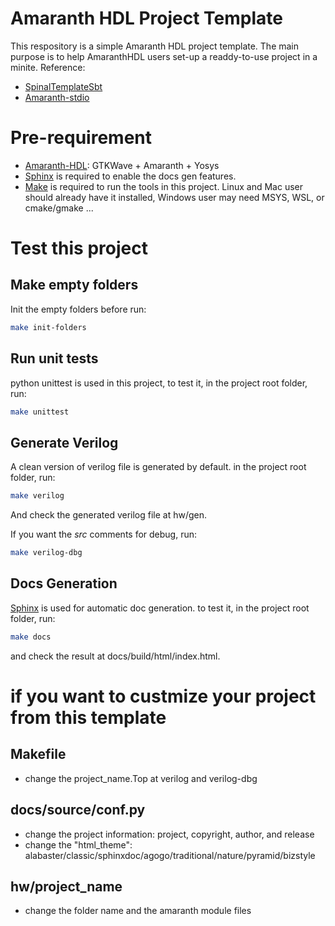 # Amaranth HDL Project Template
This respository is a simple Amaranth HDL project template.
The main purpose is to help AmaranthHDL users set-up a readdy-to-use project in a minite.
Reference:
 - [SpinalTemplateSbt](https://github.com/SpinalHDL/SpinalTemplateSbt)
 - [Amaranth-stdio](https://github.com/amaranth-lang/amaranth-stdio)

# Pre-requirement
 - [Amaranth-HDL](https://amaranth-lang.org/docs/amaranth/latest/install.html): GTKWave + Amaranth + Yosys
 - [Sphinx](https://www.sphinx-doc.org/en/master/index.html) is required to enable the docs gen features. 
 - [Make](https://www.gnu.org/software/make/) is required to run the tools in this project. Linux and Mac user should already have it installed, Windows user may need MSYS, WSL, or cmake/gmake ...
# Test this project
## Make empty folders
Init the empty folders before run:
```sh
make init-folders
```
## Run unit tests
python unittest is used in this project, to test it, in the project root folder, run:
```sh
make unittest
```
## Generate Verilog
A clean version of verilog file is generated by default.
in the project root folder, run:
```sh
make verilog
```
And check the generated verilog file at hw/gen.

If you want the *src* comments for debug, run:
```sh
make verilog-dbg
```
## Docs Generation
[Sphinx](https://www.sphinx-doc.org/en/master/index.html) is used for automatic doc generation. to test it, in the project root folder, run:
```sh
make docs
```
and check the result at docs/build/html/index.html.

# if you want to custmize your project from this template
## Makefile
 - change the project_name.Top at verilog and verilog-dbg
## docs/source/conf.py
 - change the project information: project, copyright, author, and release
 - change the "html_theme": alabaster/classic/sphinxdoc/agogo/traditional/nature/pyramid/bizstyle
## hw/project_name
 - change the folder name and the amaranth module files

